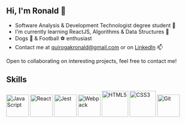 
<h2>Hi, I'm Ronald 👋 </h2>
<ul>
<li>Software Analysis & Development Technologist degree student 📒</li>
<li> I'm currently learning ReactJS, Algorithms & Data Structures 🌱</li>
<li> Dogs 🐶 & Football ⚽ enthusiast</li>
<li> Contact me at <a href="mailto:quirogakronald@gmail.co">quirogakronald@gmail.com</a> or on <a href="https://www.linkedin.com/in/ronald-q-5800b3161/">LinkedIn</a> 📫</li>
</ul>
<p>Open to collaborating on interesting projects, feel free to contact me!</p>
<h2>Skills</h2>
<p>
<a href="https://developer.mozilla.org/en-US/docs/Web/JavaScript"><img src="https://user-images.githubusercontent.com/25181517/117447155-6a868a00-af3d-11eb-9cfe-245df15c9f3f.png" width="60px" height="60px" alt="JavaScript"></a>
<a href="https://reactjs.org/"><img src="https://user-images.githubusercontent.com/25181517/183897015-94a058a6-b86e-4e42-a37f-bf92061753e5.png" width="60px" height="60px" alt="React"></a>
<a href="https://https://jestjs.io/"><img src="https://user-images.githubusercontent.com/25181517/187955005-f4ca6f1a-e727-497b-b81b-93fb9726268e.png" width="60px" height="60px" alt="Jest"></a>
<a href="https://webpack.js.org/"><img src= "https://raw.githubusercontent.com/danielcranney/readme-generator/main/public/icons/skills/webpack-colored.svg" width="60px" height="60px" alt="Webpack"></a>
<a href="https://developer.mozilla.org/en-US/docs/Glossary/HTML5"g><img src="https://user-images.githubusercontent.com/25181517/192158954-f88b5814-d510-4564-b285-dff7d6400dad.png" width="70px" height="70px" alt="HTML5"></a>
<a href="https://www.w3.org/TR/CSS/#css"><img src="https://user-images.githubusercontent.com/25181517/183898674-75a4a1b1-f960-4ea9-abcb-637170a00a75.png" width="70px" height="70px" alt="CSS3"></a>
<a href="https://git-scm.com/"><img src="https://user-images.githubusercontent.com/25181517/192108372-f71d70ac-7ae6-4c0d-8395-51d8870c2ef0.png" width="60px" height="60px" alt="Git"></a>
</p>



<!--
**quirogak/quirogak** is a ✨ _special_ ✨ repository because its `README.md` (this file) appears on your GitHub profile.

Here are some ideas to get you started:

- 🔭 I’m currently working on ...
- 🌱 I’m currently learning ...
- 👯 I’m looking to collaborate on ...
- 🤔 I’m looking for help with ...
- 💬 Ask me about ...
- 📫 How to reach me: ...
- 😄 Pronouns: ...
- ⚡ Fun fact: ...
-->

